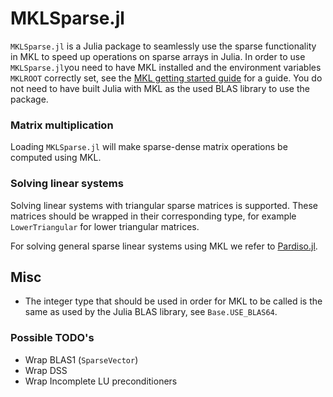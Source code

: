 # MKLSparse.jl

`MKLSparse.jl` is a Julia package to seamlessly use the sparse functionality in MKL to speed up operations on sparse arrays in Julia.
In order to use `MKLSparse.jl`you need to have MKL installed and the environment variables `MKLROOT` correctly set, see the [MKL getting started guide]( https://software.intel.com/en-us/articles/intel-mkl-103-getting-started) for a guide. You do not need to have built Julia with MKL as the used BLAS library to use the package.

### Matrix multiplication

Loading `MKLSparse.jl` will make sparse-dense matrix operations be computed using MKL.

### Solving linear systems

Solving linear systems with triangular sparse matrices is supported.
These matrices should be wrapped in their corresponding type, for example `LowerTriangular` for lower triangular matrices.

For solving general sparse linear systems using MKL we refer to [Pardiso.jl](https://github.com/JuliaSparse/Pardiso.jl).

## Misc

* The integer type that should be used in order for MKL to be called is the same as used by the Julia BLAS library, see `Base.USE_BLAS64`.

### Possible TODO's

* Wrap BLAS1 (`SparseVector`)
* Wrap DSS
* Wrap Incomplete LU preconditioners
